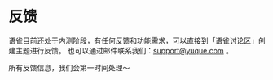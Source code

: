 # 反馈

语雀目前还处于内测阶段，有任何反馈和功能需求，可以直接到「[语雀讨论区](https://yuque.com/yuque/topics)」创建主题进行反馈。
也可以通过邮件联系我们：[support@yuque.com](mailto:support@yuque.com) 。

所有反馈信息，我们会第一时间处理～
